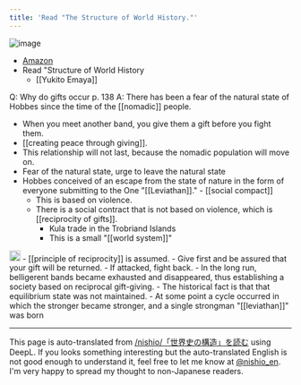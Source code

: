 ```yaml
---
title: 'Read "The Structure of World History."'
---
```


![image](https://gyazo.com/44e9ff0884a49712c3be83f343b22c14/thumb/1000)
- [Amazon](https://amzn.to/3R1tWwY)
- Read "Structure of World History
    - [[Yukito Emaya]]

Q: Why do gifts occur p. 138
A: There has been a fear of the natural state of Hobbes since the time of the [[nomadic]] people.
- When you meet another band, you give them a gift before you fight them.
- [[creating peace through giving]].
- This relationship will not last, because the nomadic population will move on.
- Fear of the natural state, urge to leave the natural state
- Hobbes conceived of an escape from the state of nature in the form of everyone submitting to the One "[[Leviathan]]."
        - [[social compact]]
    - This is based on violence.
    - There is a social contract that is not based on violence, which is [[reciprocity of gifts]].
        - Kula trade in the Trobriand Islands
        - This is a small "[[world system]]"
<img src='https://scrapbox.io/api/pages/nishio-en/nishio/icon' alt='nishio.icon' height="19.5"/>
    - [[principle of reciprocity]] is assumed.
    - Give first and be assured that your gift will be returned.
    - If attacked, fight back.
    - In the long run, belligerent bands became exhausted and disappeared, thus establishing a society based on reciprocal gift-giving.
    - The historical fact is that that equilibrium state was not maintained.
    - At some point a cycle occurred in which the stronger became stronger, and a single strongman "[[leviathan]]" was born

---
This page is auto-translated from [/nishio/「世界史の構造」を読む](https://scrapbox.io/nishio/「世界史の構造」を読む) using DeepL. If you looks something interesting but the auto-translated English is not good enough to understand it, feel free to let me know at [@nishio_en](https://twitter.com/nishio_en). I'm very happy to spread my thought to non-Japanese readers.